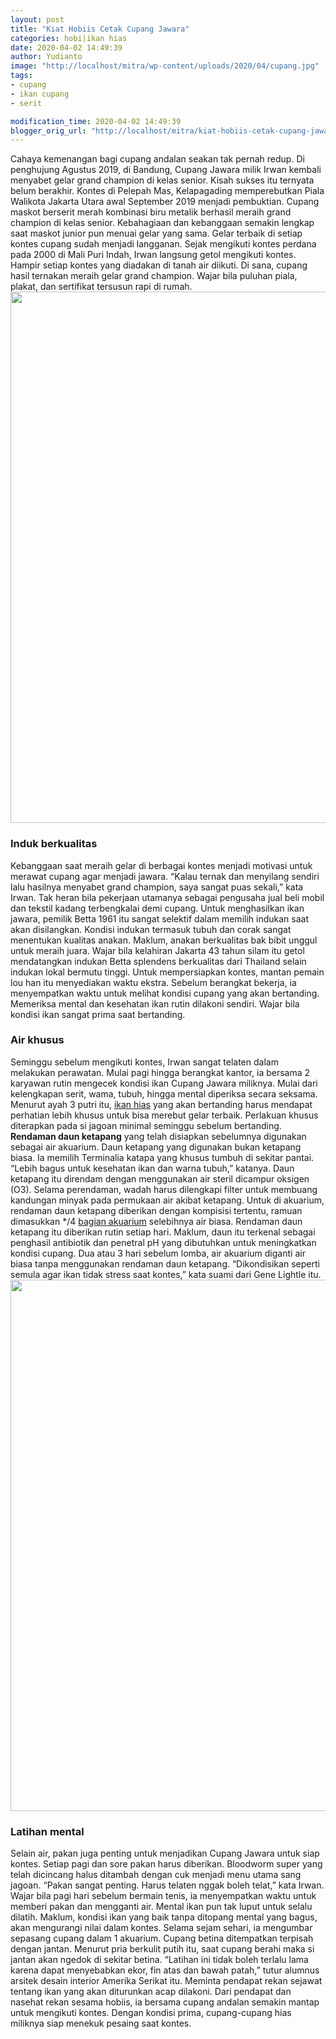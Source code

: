 ```yaml
---
layout: post
title: "Kiat Hobiis Cetak Cupang Jawara"
categories: hobi|ikan hias
date: 2020-04-02 14:49:39
author: Yudianto
image: "http://localhost/mitra/wp-content/uploads/2020/04/cupang.jpg"
tags:
- cupang
- ikan cupang
- serit

modification_time: 2020-04-02 14:49:39
blogger_orig_url: "http://localhost/mitra/kiat-hobiis-cetak-cupang-jawara.html"
---
```


Cahaya kemenangan bagi cupang andalan seakan tak pernah redup. Di penghujung Agustus 2019, di Bandung, Cupang Jawara milik Irwan kembali menyabet gelar grand champion di kelas senior. Kisah sukses itu ternyata belum berakhir. Kontes di Pelepah Mas, Kelapagading memperebutkan Piala Walikota Jakarta Utara awal September 2019 menjadi pembuktian. Cupang maskot berserit merah kombinasi biru metalik berhasil meraih grand champion di kelas senior. Kebahagiaan dan kebanggaan semakin lengkap saat maskot junior pun menuai gelar yang sama.
Gelar terbaik di setiap kontes cupang sudah menjadi langganan. Sejak mengikuti kontes perdana pada 2000 di Mali Puri Indah, Irwan langsung getol mengikuti kontes. Hampir setiap kontes yang diadakan di tanah air diikuti. Di sana, cupang hasil ternakan meraih gelar grand champion. Wajar bila puluhan piala, plakat, dan sertifikat tersusun rapi di rumah.
<a href="http://127.0.0.1/mitra/wp-content/uploads/2020/04/ikan2.jpg"><img class="aligncenter wp-image-20637 size-full" src="http://127.0.0.1/mitra/wp-content/uploads/2020/04/ikan2.jpg" alt="" width="1510" height="850" /></a>
<h3>Induk berkualitas</h3>
Kebanggaan saat meraih gelar di berbagai kontes menjadi motivasi untuk merawat cupang agar menjadi jawara. “Kalau ternak dan menyilang sendiri lalu hasilnya menyabet grand champion, saya sangat puas sekali,” kata Irwan. Tak heran bila pekerjaan utamanya sebagai pengusaha jual beli mobil dan tekstil kadang terbengkalai demi cupang.
Untuk menghasilkan ikan jawara, pemilik Betta 1961 itu sangat selektif dalam memilih indukan saat akan disilangkan. Kondisi indukan termasuk tubuh dan corak sangat menentukan kualitas anakan. Maklum, anakan berkualitas bak bibit unggul untuk meraih juara. Wajar bila kelahiran Jakarta 43 tahun silam itu getol mendatangkan indukan Betta splendens berkualitas dari Thailand selain indukan lokal bermutu tinggi.
Untuk mempersiapkan kontes, mantan pemain lou han itu menyediakan waktu ekstra. Sebelum berangkat bekerja, ia menyempatkan waktu untuk melihat kondisi cupang yang akan bertanding. Memeriksa mental dan kesehatan ikan rutin dilakoni sendiri. Wajar bila kondisi ikan sangat prima saat bertanding.
<h3>Air khusus</h3>
Seminggu sebelum mengikuti kontes, Irwan sangat telaten dalam melakukan perawatan. Mulai pagi hingga berangkat kantor, ia bersama 2 karyawan rutin mengecek kondisi ikan Cupang Jawara miliknya. Mulai dari kelengkapan serit, wama, tubuh, hingga mental diperiksa secara seksama. Menurut ayah 3 putri itu, <a href="http://127.0.0.1/mitra/ikan-hias">ikan hias</a> yang akan bertanding harus mendapat perhatian lebih khusus untuk bisa merebut gelar terbaik.
Perlakuan khusus diterapkan pada si jagoan minimal seminggu sebelum bertanding. <strong>Rendaman daun ketapang</strong> yang telah disiapkan sebelumnya digunakan sebagai air akuarium. Daun ketapang yang digunakan bukan ketapang biasa. Ia memilih Terminalia katapa yang khusus tumbuh di sekitar pantai. “Lebih bagus untuk kesehatan ikan dan warna tubuh,” katanya. Daun ketapang itu direndam dengan menggunakan air steril dicampur oksigen (O3). Selama perendaman, wadah harus dilengkapi filter untuk membuang kandungan minyak pada permukaan air akibat ketapang.
Untuk di akuarium, rendaman daun ketapang diberikan dengan kompisisi tertentu, ramuan dimasukkan */4 <a href="http://127.0.0.1/mitra/kiat-menjaga-kolam-koi-outdoor-tetap.html">bagian akuarium</a> selebihnya air biasa. Rendaman daun ketapang itu diberikan rutin setiap hari. Maklum, daun itu terkenal sebagai penghasil antibiotik dan penetral pH yang dibutuhkan untuk meningkatkan kondisi cupang. Dua atau 3 hari sebelum lomba, air akuarium diganti air biasa tanpa menggunakan rendaman daun ketapang. “Dikondisikan seperti semula agar ikan tidak stress saat kontes,” kata suami dari Gene Lightle itu.
<a href="http://127.0.0.1/mitra/wp-content/uploads/2020/04/beta-fish.jpg"><img class="aligncenter wp-image-20639 size-full" src="http://127.0.0.1/mitra/wp-content/uploads/2020/04/beta-fish.jpg" alt="" width="1500" height="850" /></a>
<h3>Latihan mental</h3>
Selain air, pakan juga penting untuk menjadikan Cupang Jawara untuk siap kontes. Setiap pagi dan sore pakan harus diberikan. Bloodworm super yang telah dicincang halus ditambah dengan cuk menjadi menu utama sang jagoan. “Pakan sangat penting. Harus telaten nggak boleh telat,” kata Irwan. Wajar bila pagi hari sebelum bermain tenis, ia menyempatkan waktu untuk memberi pakan dan mengganti air.
Mental ikan pun tak luput untuk selalu dilatih. Maklum, kondisi ikan yang baik tanpa ditopang mental yang bagus, akan mengurangi nilai dalam kontes. Selama sejam sehari, ia
mengumbar sepasang cupang dalam 1 akuarium. Cupang betina ditempatkan terpisah dengan jantan. Menurut pria berkulit putih itu, saat cupang berahi maka si jantan akan ngedok di sekitar betina. “Latihan ini tidak boleh terlalu lama karena dapat menyebabkan ekor, fin atas dan bawah patah,” tutur alumnus arsitek desain interior Amerika Serikat itu.
Meminta pendapat rekan sejawat tentang ikan yang akan diturunkan acap dilakoni. Dari pendapat dan nasehat rekan sesama hobiis, ia bersama cupang andalan semakin mantap untuk mengikuti kontes. Dengan kondisi prima, cupang-cupang hias miliknya siap menekuk pesaing saat kontes.
